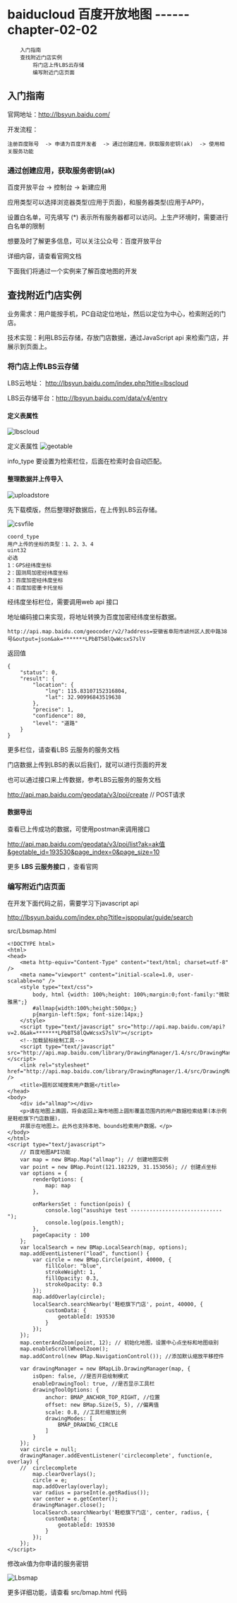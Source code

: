 # baiducloud 百度开放地图 ------  chapter-02-02

		入门指南
		查找附近门店实例
			将门店上传LBS云存储
			编写附近门店页面


## 入门指南 

官网地址：http://lbsyun.baidu.com/

开发流程：

`注册百度账号  -> 申请为百度开发者  -> 通过创建应用，获取服务密钥(ak)  -> 使用相关服务功能`


### 通过创建应用，获取服务密钥(ak)

百度开放平台 -> 控制台 -> 新建应用

应用类型可以选择浏览器类型(应用于页面)，和服务器类型(应用于APP)，

设置白名单，可先填写 (*) 表示所有服务器都可以访问。上生产环境时，需要进行白名单的限制

想要及时了解更多信息，可以关注公众号：百度开放平台

详细内容，请查看官网文档


下面我们将通过一个实例来了解百度地图的开发

## 查找附近门店实例

业务需求：用户能按手机，PC自动定位地址，然后以定位为中心，检索附近的门店。

技术实现：利用LBS云存储，存放门店数据，通过JavaScript api 来检索门店，并展示到页面上。

### 将门店上传LBS云存储

LBS云地址： http://lbsyun.baidu.com/index.php?title=lbscloud

LBS云存储平台：http://lbsyun.baidu.com/data/v4/entry

#### 定义表属性

![lbscloud](lbscloud.png)

定义表属性
![geotable](geotable.png)

info_type 要设置为检索栏位，后面在检索时会自动匹配。

#### 整理数据并上传导入

![uploadstore](uploadstore.png)

先下载模版，然后整理好数据后，在上传到LBS云存储。

![csvfile](csvfile.png)

```
coord_type
用户上传的坐标的类型：1、2、3、4
uint32
必选
1：GPS经纬度坐标
2：国测局加密经纬度坐标
3：百度加密经纬度坐标
4：百度加密墨卡托坐标
```

经纬度坐标栏位，需要调用web api 接口 

地址编码接口来实现，将地址转换为百度加密经纬度坐标数据。

```
http://api.map.baidu.com/geocoder/v2/?address=安徽省阜阳市颍州区人民中路38号&output=json&ak=*******LPbBT58lQwWcsxS7slV

```

返回值
```
{
    "status": 0,
    "result": {
        "location": {
            "lng": 115.83107152316804,
            "lat": 32.90996843519638
        },
        "precise": 1,
        "confidence": 80,
        "level": "道路"
    }
}
```

更多栏位，请查看LBS 云服务的服务文档

门店数据上传到LBS的表以后我们，就可以进行页面的开发

也可以通过接口来上传数据，参考LBS云服务的服务文档

http://api.map.baidu.com/geodata/v3/poi/create // POST请求


#### 数据导出
查看已上传成功的数据，可使用postman来调用接口

http://api.map.baidu.com/geodata/v3/poi/list?ak=ak值&geotable_id=193530&page_index=0&page_size=10

更多 **LBS 云服务接口** ，查看官网

### 编写附近门店页面


在开发下面代码之前，需要学习下javascript api

http://lbsyun.baidu.com/index.php?title=jspopular/guide/search

src/Lbsmap.html
```
<!DOCTYPE html>
<html>
<head>
	<meta http-equiv="Content-Type" content="text/html; charset=utf-8" />
	<meta name="viewport" content="initial-scale=1.0, user-scalable=no" />
	<style type="text/css">
		body, html {width: 100%;height: 100%;margin:0;font-family:"微软雅黑";}
		#allmap{width:100%;height:500px;}
		p{margin-left:5px; font-size:14px;}
	</style>
	<script type="text/javascript" src="http://api.map.baidu.com/api?v=2.0&ak=*******LPbBT58lQwWcsxS7slV"></script>
	<!--加载鼠标绘制工具-->
	<script type="text/javascript" src="http://api.map.baidu.com/library/DrawingManager/1.4/src/DrawingManager_min.js"></script>
	<link rel="stylesheet" href="http://api.map.baidu.com/library/DrawingManager/1.4/src/DrawingManager_min.css" />
	<title>圆形区域搜索用户数据</title>
</head>
<body>
	<div id="allmap"></div>
	<p>请在地图上画圆，将会返回上海市地图上圆形覆盖范围内的用户数据检索结果(本示例是鞋柜旗下门店数据)，
	并展示在地图上。此外也支持本地、bounds检索用户数据。</p>
</body>
</html>
<script type="text/javascript">
	// 百度地图API功能
	var map = new BMap.Map("allmap"); // 创建地图实例
	var point = new BMap.Point(121.182329, 31.153056); // 创建点坐标
	var options = {
		renderOptions: {
			map: map
		},

		onMarkersSet : function(pois) {
            console.log("asushiye test -----------------------------");
			console.log(pois.length);
		},
		pageCapacity : 100
	};
	var localSearch = new BMap.LocalSearch(map, options);
	map.addEventListener("load", function() {
		var circle = new BMap.Circle(point, 40000, {
			fillColor: "blue",
			strokeWeight: 1,
			fillOpacity: 0.3,
			strokeOpacity: 0.3
		});		
		map.addOverlay(circle);
		localSearch.searchNearby('鞋柜旗下门店', point, 40000, {
			customData: {
				geotableId: 193530
			}
		});
	});
	map.centerAndZoom(point, 12); // 初始化地图，设置中心点坐标和地图级别
	map.enableScrollWheelZoom();
	map.addControl(new BMap.NavigationControl()); //添加默认缩放平移控件

	var drawingManager = new BMapLib.DrawingManager(map, {
		isOpen: false, //是否开启绘制模式
		enableDrawingTool: true, //是否显示工具栏
		drawingToolOptions: {
			anchor: BMAP_ANCHOR_TOP_RIGHT, //位置
			offset: new BMap.Size(5, 5), //偏离值
			scale: 0.8, //工具栏缩放比例
			drawingModes: [
				BMAP_DRAWING_CIRCLE
			]
		}
	});
	var circle = null;
	drawingManager.addEventListener('circlecomplete', function(e, overlay) {
	//	circlecomplete
	    map.clearOverlays();
		circle = e;
		map.addOverlay(overlay);		
		var radius = parseInt(e.getRadius());
		var center = e.getCenter();
		drawingManager.close();
		localSearch.searchNearby('鞋柜旗下门店', center, radius, {
			customData: {
				geotableId: 193530
			}
		});
	});
</script>

```

修改ak值为你申请的服务密钥

![Lbsmap](Lbsmap.png)


更多详细功能，请查看 src/bmap.html 代码